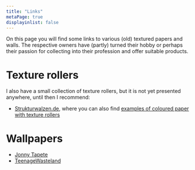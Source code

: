 ```yaml
---
title: "Links"
metaPage: true
displayinlist: false
---
```


On this page you will find some links to various (old) textured papers and walls. The respective owners have (partly) turned their hobby or perhaps their passion for collecting into their profession and offer suitable products.

# Texture rollers

I also have a small collection of texture rollers, but it is not yet presented anywhere, until then I recommend:

* [Strukturwalzen.de](https://www.strukturwalzen.de), where you can also find [examples of coloured paper with texture rollers](https://www.tapetenroller.de/buntpapier-mit-strukturwalzen.html)

# Wallpapers

* [Jonny Tapete](https://www.johnny-tapete.de/vintage_retro_tapete_cat95/)
* [TeenageWasteland](http://www.teenagewasteland.de/dekorativ/tapete.html)
